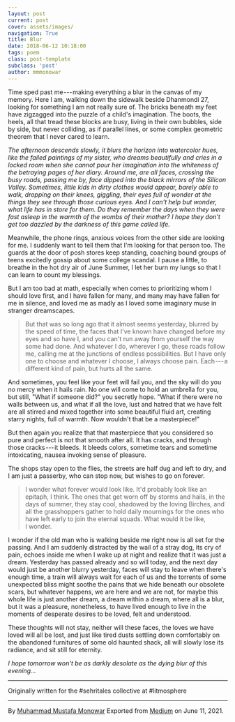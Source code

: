 ```yaml
---
layout: post
current: post
cover: assets/images/
navigation: True
title: Blur
date: 2018-06-12 10:18:00
tags: poem
class: post-template
subclass: 'post'
author: mmmonowar
---
```



Time sped past me --- making everything a blur in the
canvas of my memory. Here I am, walking down the sidewalk beside
Dhanmondi 27, looking for something I am not really sure of. The bricks
beneath my feet have zigzagged into the puzzle of a child's imagination.
The boots, the heels, all that tread these blocks are busy, living in
their own bubbles, side by side, but never colliding, as if parallel
lines, or some complex geometric theorem that I never cared to learn.

*The afternoon descends slowly, it blurs the horizon into watercolor
hues, like the failed paintings of my sister, who dreams beautifully and
cries in a locked room when she cannot pour her imagination into the
whiteness of the betraying pages of her diary. Around me, are all faces,
crossing the busy roads, passing me by, face dipped into the black
mirrors of the Silicon Valley. Sometimes, little kids in dirty clothes
would appear, barely able to walk, dropping on their knees, giggling,
their eyes full of wonder at the things they see through those curious
eyes. And I can't help but wonder, what life has in store for them. Do
they remember the days when they were fast asleep in the warmth of the
wombs of their mother? I hope they don't get too dazzled by the darkness
of this game called life.*

Meanwhile, the phone rings, anxious voices from the other side are
looking for me. I suddenly want to tell them that I'm looking for that
person too. The guards at the door of posh stores keep standing,
coaching bound groups of teens excitedly gossip about some college
scandal. I pause a little, to breathe in the hot dry air of June Summer,
I let her burn my lungs so that I can learn to count my blessings.

But I am too bad at math, especially when comes to prioritizing whom I
should love first, and I have fallen for many, and many may have fallen
for me in silence, and loved me as madly as I loved some imaginary muse
in stranger dreamscapes.

> But that was so long ago that it almost seems yesterday, blurred by
> the speed of time, the faces that I've known have changed before my
> eyes and so have I, and you can't run away from yourself the way some
> had done. And whatever I do, wherever I go, these roads follow me,
> calling me at the junctions of endless possibilities. But I have only
> one to choose and whatever I choose, I always choose pain. Each --- a
> different kind of pain, but hurts all the same.

And sometimes, you feel like your feet will fail you, and the sky will
do you no mercy when it hails rain. No one will come to hold an umbrella
for you, but still, "What if someone did?" you secretly hope. "What if
there were no walls between us, and what if all the love, lust and
hatred that we have felt are all stirred and mixed together into some
beautiful fluid art, creating starry nights, full of warmth. Now
wouldn't that be a masterpiece!"

But then again you realize that that masterpiece that you considered so
pure and perfect is not that smooth after all. It has cracks, and
through those cracks --- it bleeds. It bleeds colors, sometime tears and
sometime intoxicating, nausea invoking sense of pleasure.

The shops stay open to the flies, the streets are half dug and left to
dry, and I am just a passerby, who can stop now, but wishes to go on
forever.

> I wonder what forever would look like. It'd probably look like an
> epitaph, I think. The ones that get worn off by storms and hails, in
> the days of summer, they stay cool, shadowed by the loving Birches,
> and all the grasshoppers gather to hold daily mournings for the ones
> who have left early to join the eternal squads. What would it be like,
> I wonder.

I wonder if the old man who is walking beside me right now is all set
for the passing. And I am suddenly distracted by the wail of a stray
dog, its cry of pain, echoes inside me when I wake up at night and
realize that it was just a dream. Yesterday has passed already and so
will today, and the next day would just be another blurry yesterday,
faces will stay to leave when there's enough time, a train will always
wait for each of us and the torrents of some unexpected bliss might
soothe the pains that we hide beneath our obsolete scars, but whatever
happens, we are here and we are not, for maybe this whole life is just
another dream, a dream within a dream, where all is a blur, but it was a
pleasure, nonetheless, to have lived enough to live in the moments of
desperate desires to be loved, felt and understood.

These thoughts will not stay, neither will these faces, the loves we
have loved will all be lost, and just like tired dusts settling down
comfortably on the abandoned furnitures of some old haunted shack, all
will slowly lose its radiance, and sit still for eternity.

*I hope tomorrow won't be as darkly desolate as the dying blur of this
evening...*

---
Originally written for the #sehritales collective at #litmosphere

---
By [Muhammad Mustafa Monowar](https://medium.com/@mmmonowar)
Exported from [Medium](https://medium.com) on June 11, 2021.
